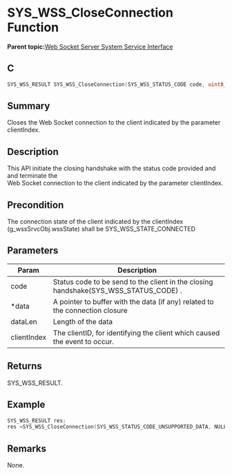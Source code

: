 # SYS\_WSS\_CloseConnection Function

**Parent topic:**[Web Socket Server System Service Interface](GUID-9DCBB817-ECC8-46C6-954B-F6B0D8F5C0BC.md)

## C

```c
SYS_WSS_RESULT SYS_WSS_CloseConnection(SYS_WSS_STATUS_CODE code, uint8_t *data, size_t dataLen, int32_t clientIndex)
```

## Summary

Closes the Web Socket connection to the client indicated by the parameter clientIndex.

## Description

This API initiate the closing handshake with the status code provided and and terminate the<br />Web Socket connection to the client indicated by the parameter clientIndex.

## Precondition

The connection state of the client indicated by the clientIndex \(g\_wssSrvcObj.wssState\) shall be SYS\_WSS\_STATE\_CONNECTED

## Parameters

|Param|Description|
|-----|-----------|
|code|Status code to be send to the client in the closing handshake\(SYS\_WSS\_STATUS\_CODE\) .|
|\*data|A pointer to buffer with the data \(if any\) related to the connection closure|
|dataLen|Length of the data|
|clientIndex|The clientID, for identifying the client which caused the event to occur.|

## Returns

SYS\_WSS\_RESULT.

## Example

```c
SYS_WSS_RESULT res;
res =SYS_WSS_CloseConnection(SYS_WSS_STATUS_CODE_UNSUPPORTED_DATA, NULL, 0, 1);
```

## Remarks

None.

